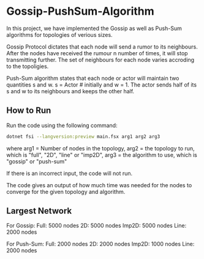# Gossip-PushSum-Algorithm

In this project, we have implemented the Gossip as well as Push-Sum algorithms for topologies of verious sizes.

Gossip Protocol dictates that each node will send a rumor to its neighbours. After the nodes have received the rumour n number of times, it will stop transmitting further. The set of neighbours for each node varies accroding to the topoligies.

Push-Sum algorithm states that each node or actor will maintain two quantities s and w. s = Actor # initially and w = 1. The actor sends half of its s and w to its neighbours and keeps the other half.

## How to Run

Run the code using the following command:
```bash
dotnet fsi --langversion:preview main.fsx arg1 arg2 arg3
```
where arg1 = Number of nodes in the topology, arg2 = the topology to run, which is "full", "2D", "line" or "imp2D", arg3 = the algorithm to use, which is "gossip" or "push-sum"

If there is an incorrect input, the code will not run.

The code gives an output of how much time was needed for the nodes to converge for the given topology and algorithm.

## Largest Network

For Gossip:
  Full: 5000 nodes
  2D: 5000 nodes
  Imp2D: 5000 nodes
  Line: 2000 nodes

For Push-Sum:
  Full: 2000 nodes
  2D: 2000 nodes
  Imp2D: 1000 nodes
  Line: 2000 nodes

